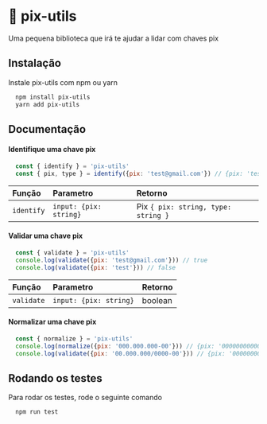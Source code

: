 
# 💸 pix-utils

Uma pequena biblioteca que irá te ajudar a lidar com chaves pix




## Instalação

Instale pix-utils com npm ou yarn

```bash
  npm install pix-utils
  yarn add pix-utils
```
    
## Documentação

#### Identifique uma chave pix

```js
  const { identify } = 'pix-utils'
  const { pix, type } = identify({pix: 'test@gmail.com'}) // {pix: 'test@gmail.com', type: 'email'}
```

| Função   | Parametro       | Retorno                           |
| :---------- | :--------- | :---------------------------------- |
| `identify` | `input: {pix: string}` | Pix `{ pix: string, type: string }` |

#### Validar uma chave pix

```js
  const { validate } = 'pix-utils'
  console.log(validate({pix: 'test@gmail.com'})) // true
  console.log(validate({pix: 'test'})) // false
  ```

| Função   | Parametro       | Retorno                           |
| :---------- | :--------- | :---------------------------------- |
| `validate` | `input: {pix: string}` | boolean |

#### Normalizar uma chave pix

```js
  const { normalize } = 'pix-utils'
  console.log(normalize({pix: '000.000.000-00'})) // {pix: '00000000000', type: 'cpf'}
  console.log(validate({pix: '00.000.000/0000-00'})) // {pix: '00000000000000', type: 'cnpj'}
  ```



## Rodando os testes

Para rodar os testes, rode o seguinte comando

```bash
  npm run test
```

